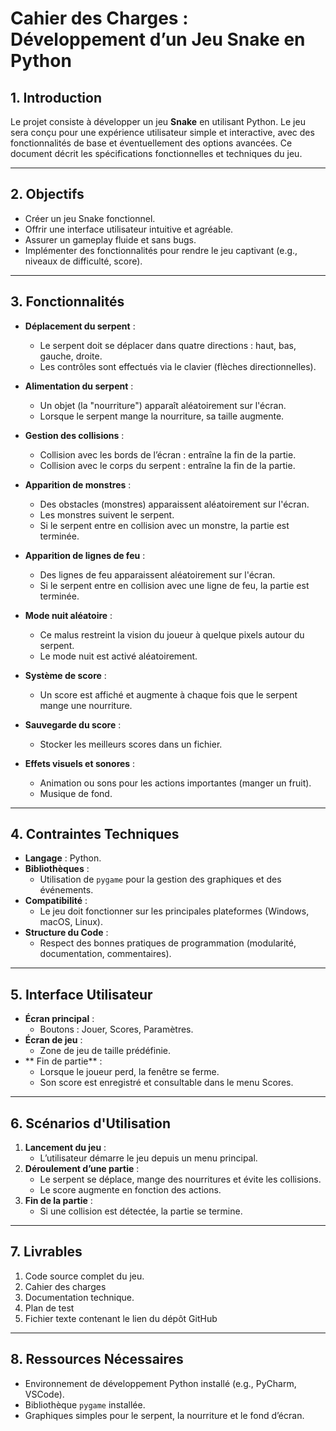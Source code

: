 # Cahier des Charges : Développement d’un Jeu Snake en Python

## 1. Introduction
Le projet consiste à développer un jeu **Snake** en utilisant Python. Le jeu sera conçu pour une expérience utilisateur simple et interactive, avec des fonctionnalités de base et éventuellement des options avancées. Ce document décrit les spécifications fonctionnelles et techniques du jeu.

---

## 2. Objectifs
- Créer un jeu Snake fonctionnel.
- Offrir une interface utilisateur intuitive et agréable.
- Assurer un gameplay fluide et sans bugs.
- Implémenter des fonctionnalités pour rendre le jeu captivant (e.g., niveaux de difficulté, score).

---

## 3. Fonctionnalités

- **Déplacement du serpent** :
  - Le serpent doit se déplacer dans quatre directions : haut, bas, gauche, droite.
  - Les contrôles sont effectués via le clavier (flèches directionnelles).

- **Alimentation du serpent** :
  - Un objet (la "nourriture") apparaît aléatoirement sur l'écran.
  - Lorsque le serpent mange la nourriture, sa taille augmente.

- **Gestion des collisions** :
  - Collision avec les bords de l’écran : entraîne la fin de la partie.
  - Collision avec le corps du serpent : entraîne la fin de la partie.

- **Apparition de monstres** :
  - Des obstacles (monstres) apparaissent aléatoirement sur l'écran.
  - Les monstres suivent le serpent.
  - Si le serpent entre en collision avec un monstre, la partie est terminée.

- **Apparition de lignes de feu** :
  - Des lignes de feu apparaissent aléatoirement sur l'écran.
  - Si le serpent entre en collision avec une ligne de feu, la partie est terminée.

- **Mode nuit aléatoire** :
  - Ce malus restreint la vision du joueur à quelque pixels autour du serpent.
  - Le mode nuit est activé aléatoirement.

- **Système de score** :
  - Un score est affiché et augmente à chaque fois que le serpent mange une nourriture.

- **Sauvegarde du score** :
  - Stocker les meilleurs scores dans un fichier.

- **Effets visuels et sonores** :
  - Animation ou sons pour les actions importantes (manger un fruit).
  - Musique de fond.

---

## 4. Contraintes Techniques
- **Langage** : Python.
- **Bibliothèques** :
  - Utilisation de `pygame` pour la gestion des graphiques et des événements.
- **Compatibilité** :
  - Le jeu doit fonctionner sur les principales plateformes (Windows, macOS, Linux).
- **Structure du Code** :
  - Respect des bonnes pratiques de programmation (modularité, documentation, commentaires).

---

## 5. Interface Utilisateur
- **Écran principal** :
  - Boutons : Jouer, Scores, Paramètres.
- **Écran de jeu** :
  - Zone de jeu de taille prédéfinie.
- ** Fin de partie** :
  - Lorsque le joueur perd, la fenêtre se ferme.
  - Son score est enregistré et consultable dans le menu Scores.

---

## 6. Scénarios d'Utilisation
1. **Lancement du jeu** :
   - L’utilisateur démarre le jeu depuis un menu principal.
2. **Déroulement d’une partie** :
   - Le serpent se déplace, mange des nourritures et évite les collisions.
   - Le score augmente en fonction des actions.
3. **Fin de la partie** :
   - Si une collision est détectée, la partie se termine.

---

## 7. Livrables
1. Code source complet du jeu.
2. Cahier des charges
3. Documentation technique.
4. Plan de test
5. Fichier texte contenant le lien du dépôt GitHub

---

## 8. Ressources Nécessaires
- Environnement de développement Python installé (e.g., PyCharm, VSCode).
- Bibliothèque `pygame` installée.
- Graphiques simples pour le serpent, la nourriture et le fond d’écran.

